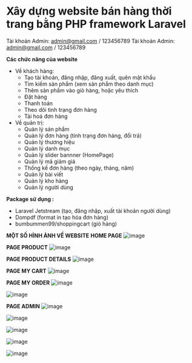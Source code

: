 # Xây dựng website bán hàng thời trang bằng PHP framework Laravel

Tài khoản Admin: admin@gmail.com / 123456789
Tài khoản Admin: admin@gmail.com / 123456789

**Các chức năng của website**
- Về khách hàng:
    + Tạo tài khoản, đăng nhập, đăng xuất, quên mật khẩu
    + Tìm kiếm sản phẩm (xem sản phẩm theo danh mục)
    + Thêm sản phẩm vào giỏ hàng, hoặc yêu thích
    + Đặt hàng
    + Thanh toán
    + Theo dõi tình trạng đơn hàng
    + Tải hoá đơn hàng
- Về quản trị:
    + Quản lý sản phẩm
    + Quản lý đơn hàng (tình trạng đơn hàng, đổi trả)
    + Quản lý thương hiệu
    + Quản lý danh mục
    + Quản lý slider bannner (HomePage)
    + Quản lý mã giảm giá
    + Thống kế đơn hàng (theo ngày, tháng, năm)
    + Quản lý bài viết
    + Quản lý kho hàng
    + Quản lý người dùng


**Package sử dụng :**
- Laravel Jetstream (tạo, đăng nhập, xuất tài khoản người dùng)
- Dompdf (format in tạo hóa đơn hàng)
- bumbummen99/shoppingcart (giỏ hàng)

**MỘT SỐ HÌNH ẢNH VỀ WEBSITE**
**HOME PAGE**
![image](https://user-images.githubusercontent.com/59226213/191215224-6a41de85-30b9-4c54-89bc-666fca07373f.png)


**PAGE PRODUCT**
![image](https://user-images.githubusercontent.com/59226213/191215583-6fa36d1a-f969-494a-b6df-30e4a318eb20.png)


**PAGE PRODUCT DETAILS**
![image](https://user-images.githubusercontent.com/59226213/191215744-ee5915f4-9959-4f28-b4e5-9183af497877.png)


**PAGE MY CART**
![image](https://user-images.githubusercontent.com/59226213/191215920-5e7ac725-457f-451d-b792-012daa7d6889.png)


**PAGE MY ORDER**
![image](https://user-images.githubusercontent.com/59226213/191216356-975a51ea-28ae-4ebd-848c-726ebe8f1df1.png)

![image](https://user-images.githubusercontent.com/59226213/191216476-6c704622-c727-4d5c-8fe1-fd247137271a.png)

**PAGE ADMIN**
![image](https://user-images.githubusercontent.com/59226213/191216094-c8b38087-cdff-441b-8dad-1281205b97c8.png)

![image](https://user-images.githubusercontent.com/59226213/191216587-8ba92977-ab94-4464-94b9-1dcdab098c23.png)

![image](https://user-images.githubusercontent.com/59226213/191216686-25359f43-b335-4272-8752-528bf195625e.png)

![image](https://user-images.githubusercontent.com/59226213/191216784-3c4c3752-f3bb-4104-808e-051f8e3222a8.png)

![image](https://user-images.githubusercontent.com/59226213/191216873-9b7bda8c-458b-42fb-99b9-564978d98dd7.png)




